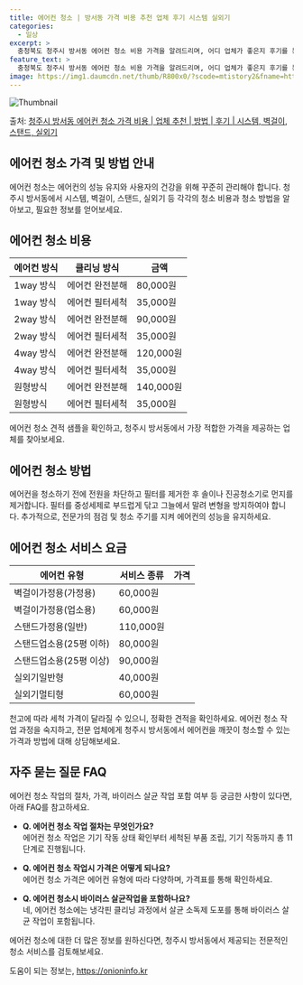 ```yaml
---
title: 에어컨 청소 | 방서동 가격 비용 추천 업체 후기 시스템 실외기
categories:
  - 일상
excerpt: >
  충청북도 청주시 방서동 에어컨 청소 비용 가격을 알려드리며, 어디 업체가 좋은지 후기를 통해 알아보겠습니다. 현재 글에서는 시스템, 벽걸이, 스탠드, 실외기 각각에 대해 청소 비용이 나와 있으니 참고하시면 되겠습니다. 에어컨 분해 청소 방법 보기 👈 클릭셀프 에어컨 청소 방법 보기👈 클릭청주시 방서동 에어컨 청소 비용시스템에어컨 방식클리닝방식금액1way 방식에어컨 완전분해80,000원1way 방식에어컨 필터세척35,000원2way 방식에어컨 완전분해90,000원2way 방식에어컨 필터세척35,000원4way 방식에어컨 완전분해120,000원4way 방식에어컨 필터세척35,000원원형방식에어컨 완전분해140,000원원형방식에어컨 필터세척35,000원에어컨 청소 견적 샘플 보기 👈 클릭에어컨 냄새의 원인에어..
feature_text: >
  충청북도 청주시 방서동 에어컨 청소 비용 가격을 알려드리며, 어디 업체가 좋은지 후기를 통해 알아보겠습니다. 현재 글에서는 시스템, 벽걸이, 스탠드, 실외기 각각에 대해 청소 비용이 나와 있으니 참고하시면 되겠습니다. 에어컨 분해 청소 방법 보기 👈 클릭셀프 에어컨 청소 방법 보기👈 클릭청주시 방서동 에어컨 청소 비용시스템에어컨 방식클리닝방식금액1way 방식에어컨 완전분해80,000원1way 방식에어컨 필터세척35,000원2way 방식에어컨 완전분해90,000원2way 방식에어컨 필터세척35,000원4way 방식에어컨 완전분해120,000원4way 방식에어컨 필터세척35,000원원형방식에어컨 완전분해140,000원원형방식에어컨 필터세척35,000원에어컨 청소 견적 샘플 보기 👈 클릭에어컨 냄새의 원인에어..
image: https://img1.daumcdn.net/thumb/R800x0/?scode=mtistory2&fname=https%3A%2F%2Ft1.daumcdn.net%2Ftistory_admin%2Fstatic%2Fimages%2FopenGraph%2Fopengraph.png
---
```


![Thumbnail](https://img1.daumcdn.net/thumb/R800x0/?scode=mtistory2&fname=https%3A%2F%2Ft1.daumcdn.net%2Ftistory_admin%2Fstatic%2Fimages%2FopenGraph%2Fopengraph.png)

<p>출처: <a href="https://onioninfo.kr/entry/%EC%B2%AD%EC%A3%BC%EC%8B%9C-%EB%B0%A9%EC%84%9C%EB%8F%99-%EC%97%90%EC%96%B4%EC%BB%A8-%EC%B2%AD%EC%86%8C-%EA%B0%80%EA%B2%A9-%EB%B9%84%EC%9A%A9-%EC%97%85%EC%B2%B4-%EC%B6%94%EC%B2%9C-%EB%B0%A9%EB%B2%95-%ED%9B%84%EA%B8%B0-%EC%8B%9C%EC%8A%A4%ED%85%9C-%EB%B2%BD%EA%B1%B8%EC%9D%B4-%EC%8A%A4%ED%83%A0%EB%93%9C-%EC%8B%A4%EC%99%B8%EA%B8%B0" rel="dofollow">청주시 방서동 에어컨 청소 가격 비용 | 업체 추천 | 방법 | 후기 | 시스템, 벽걸이, 스탠드, 실외기</a> </p>

## 에어컨 청소 가격 및 방법 안내

에어컨 청소는 에어컨의 성능 유지와 사용자의 건강을 위해 꾸준히 관리해야 합니다. 청주시 방서동에서 시스템, 벽걸이, 스탠드, 실외기 등
각각의 청소 비용과 청소 방법을 알아보고, 필요한 정보를 얻어보세요.

## 에어컨 청소 비용

**에어컨 방식** | **클리닝 방식** | **금액**  
---|---|---  
1way 방식 | 에어컨 완전분해 | 80,000원  
1way 방식 | 에어컨 필터세척 | 35,000원  
2way 방식 | 에어컨 완전분해 | 90,000원  
2way 방식 | 에어컨 필터세척 | 35,000원  
4way 방식 | 에어컨 완전분해 | 120,000원  
4way 방식 | 에어컨 필터세척 | 35,000원  
원형방식 | 에어컨 완전분해 | 140,000원  
원형방식 | 에어컨 필터세척 | 35,000원  
  
에어컨 청소 견적 샘플을 확인하고, 청주시 방서동에서 가장 적합한 가격을 제공하는 업체를 찾아보세요.

## 에어컨 청소 방법

에어컨을 청소하기 전에 전원을 차단하고 필터를 제거한 후 솔이나 진공청소기로 먼지를 제거합니다. 필터를 중성세제로 부드럽게 닦고 그늘에서
말려 변형을 방지하여야 합니다. 추가적으로, 전문가의 점검 및 청소 주기를 지켜 에어컨의 성능을 유지하세요.

## 에어컨 청소 서비스 요금

**에어컨 유형** | **서비스 종류** | **가격**  
---|---|---  
벽걸이가정용(가정용) | 60,000원  
벽걸이가정용(업소용) | 60,000원  
스탠드가정용(일반) | 110,000원  
스탠드업소용(25평 이하) | 80,000원  
스탠드업소용(25평 이상) | 90,000원  
실외기일반형 | 40,000원  
실외기멀티형 | 60,000원  
  
천고에 따라 세척 가격이 달라질 수 있으니, 정확한 견적을 확인하세요. 에어컨 청소 작업 과정을 숙지하고, 전문 업체에게 청주시 방서동에서
에어컨을 깨끗이 청소할 수 있는 가격과 방법에 대해 상담해보세요.

## 자주 묻는 질문 FAQ

에어컨 청소 작업의 절차, 가격, 바이러스 살균 작업 포함 여부 등 궁금한 사항이 있다면, 아래 FAQ를 참고하세요.

  * **Q. 에어컨 청소 작업 절차는 무엇인가요?**  
에어컨 청소 작업은 기기 작동 상태 확인부터 세척된 부품 조립, 기기 작동까지 총 11단계로 진행됩니다.

  * **Q. 에어컨 청소 작업시 가격은 어떻게 되나요?**  
에어컨 청소 가격은 에어컨 유형에 따라 다양하며, 가격표를 통해 확인하세요.

  * **Q. 에어컨 청소시 바이러스 살균작업을 포함하나요?**  
네, 에어컨 청소에는 냉각핀 클리닝 과정에서 살균 소독제 도포를 통해 바이러스 살균 작업이 포함됩니다.

에어컨 청소에 대한 더 많은 정보를 원하신다면, 청주시 방서동에서 제공되는 전문적인 청소 서비스를 검토해보세요.

 

도움이 되는 정보는, <a href="https://onioninfo.kr" rel="dofollow">https://onioninfo.kr</a>


